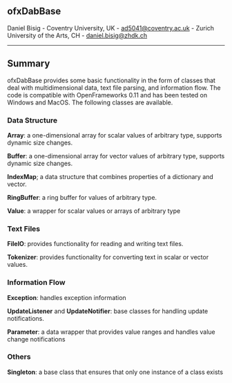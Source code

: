 ## ofxDabBase

Daniel Bisig - Coventry University, UK - [ad5041@coventry.ac.uk](ad5041@coventry.ac.uk) - Zurich University of the Arts, CH - [daniel.bisig@zhdk.ch](daniel.bisig@zhdk.ch)

---

## Summary

ofxDabBase provides some basic functionality in the form of classes that deal with multidimensional data, text file parsing, and information flow. The code is compatible with OpenFrameworks 0.11 and has been tested on Windows and MacOS. The following classes are available.

### Data Structure

**Array**: a one-dimensional array for scalar values of arbitrary type, supports dynamic size changes. 

**Buffer**: a one-dimensional array for vector values of arbitrary type, supports dynamic size changes. 

**IndexMap**; a data structure that combines properties of a dictionary and vector. 

**RingBuffer**: a ring buffer for values of arbitrary type. 

**Value**: a wrapper for scalar values or arrays of arbitrary type



### Text Files

**FileIO**: provides functionality for reading and writing text files.

**Tokenizer**: provides functionality for converting text in scalar or vector values.



### Information Flow

**Exception**: handles exception information 

**UpdateListener** and **UpdateNotifier**: base classes for handling update notifications.

**Parameter**: a data wrapper that provides value ranges and handles value change notifications



### Others

**Singleton**: a base class that ensures that only one instance of a class exists